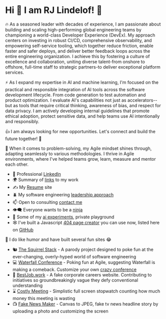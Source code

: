 # Hi :wave: I am RJ Lindelof! :facepunch:
:fire: As a seasoned leader with decades of experience, I am passionate about building and scaling high-performing global engineering teams by championing a world-class Developer Experience (DevEx). My approach centers on investing in robust CI/CD, comprehensive observability, and empowering self-service tooling, which together reduce friction, enable faster and safer deploys, and deliver better feedback loops across the entire engineering organization. I achieve this by fostering a culture of excellence and collaboration, uniting diverse talent-from onshore to offshore, full-time staff to strategic partners-to deliver exceptional platform services.

:zap: As I expand my expertise in AI and machine learning, I'm focused on the practical and responsible integration of AI tools across the software development lifecycle. From code generation to test automation and product optimization. I evaluate AI's capabilities not just as accelerators--but as tools that require critical thinking, awareness of bias, and respect for data privacy. I am actively developing internal guidelines that promote ethical adoption, protect sensitive data, and help teams use AI intentionally and responsibly.

:thumbsup: I am always looking for new opportunities. Let's connect and build the future together! 🌟

:thinking: When it comes to problem-solving, my Agile mindset shines through, adapting seamlessly to various methodologies. I thrive in Agile environments, where I've helped teams grow, learn, measure and mentor each other. 
* :necktie:  Professional [LinkedIn](https://www.linkedin.com/in/rjlindelof/)  
* :earth_africa: Summary of [links](https://rjl.link/) to my work
* :writing_hand: My [Resume](https://rjl.bio/) site
* :beetle: My software engineering [leadership approach](https://rjl.dev/) 
* :mailbox: Open to consulting [contact me](https://rjl.guru/)
* :eye_speech_bubble: Everyone wants to be a [ninja](https://rjl.ninja/)
* :gem: Some of my [ai experiments](https://rjl.ai/), private playground
* :spider_web: I've built a Javascript [404 page creator](https://rjl.codes/) you can use now, listed here on [GitHub](https://github.com/rjlsoftware/RJLCustom404)

:rofl: I do like humor and have built several fun sites :joy:
* :chipmunk: [The Squirrel Stack](https://squirrelstack.dev/) - A parody project designed to poke fun at the ever-changing, overly-hyped world of software engineering
* :computer: [Waterfall Conference](https://waterfallconf.com) - Poking fun at Agile, suggesting Waterfall is making a comeback. Customize your own [crazy conference](https://annualconf.com/reset/)
* :office: [BestJob.work](https://bestjob.work/) - A fake corporate careers website. Contributing to initiatives so groundbreakingly vague they defy conventional understanding
* :hourglass: [Costly Meeting](https://costlymeeting.com) - Simplistic full screen stopwatch counting how much money this meeting is wasting
* :tv: [Fake News Maker](https://fakenewsmaker.com) - Canvas to JPEG, fake tv news headline story by uploading a photo and customizing the screen
